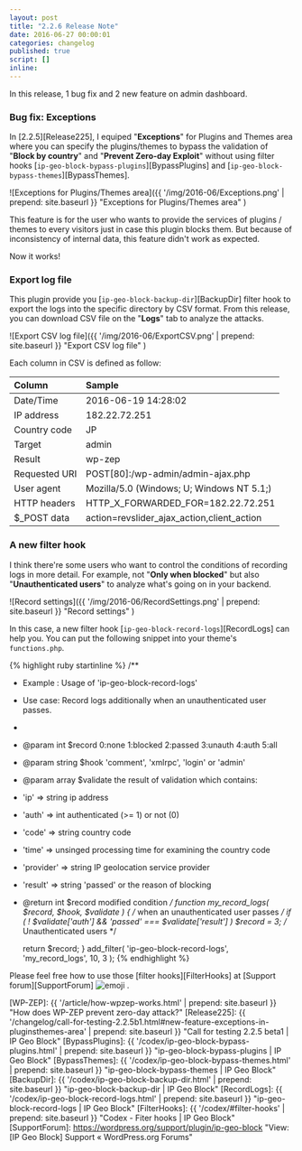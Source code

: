 ```yaml
---
layout: post
title: "2.2.6 Release Note"
date: 2016-06-27 00:00:01
categories: changelog
published: true
script: []
inline:
---
```


In this release, 1 bug fix and 2 new feature on admin dashboard.

<!--more-->

### Bug fix: Exceptions ###

In [2.2.5][Release225], I equiped "**Exceptions**" for Plugins and Themes area 
where you can specify the plugins/themes to bypass the validation of "**Block 
by country**" and "**Prevent Zero-day Exploit**" without using filter hooks 
[`ip-geo-block-bypass-plugins`][BypassPlugins] and 
[`ip-geo-block-bypass-themes`][BypassThemes].

![Exceptions for Plugins/Themes area]({{ '/img/2016-06/Exceptions.png' | prepend: site.baseurl }}
 "Exceptions for Plugins/Themes area"
)

This feature is for the user who wants to provide the services of plugins / 
themes to every visitors just in case this plugin blocks them. But because of 
inconsistency of internal data, this feature didn't work as expected.

Now it works!

### Export log file ###

This plugin provide you [`ip-geo-block-backup-dir`][BackupDir] filter hook to 
export the logs into the specific directory by CSV format. From this release, 
you can download CSV file on the "**Logs**" tab to analyze the attacks.

![Export CSV log file]({{ '/img/2016-06/ExportCSV.png' | prepend: site.baseurl }}
 "Export CSV log file"
)

Each column in CSV is defined as follow:

| Column        | Sample                                     |
|:--------------|:-------------------------------------------|
| Date/Time     | 2016-06-19 14:28:02                        |
| IP address    | 182.22.72.251                              |
| Country code  | JP                                         |
| Target        | admin                                      |
| Result        | wp-zep                                     |
| Requested URI | POST[80]:/wp-admin/admin-ajax.php          |
| User agent    | Mozilla/5.0 (Windows; U; Windows NT 5.1;)  |
| HTTP headers  | HTTP_X_FORWARDED_FOR=182.22.72.251         |
| $_POST data   | action=revslider_ajax_action,client_action |

### A new filter hook ###

I think there're some users who want to control the conditions of recording 
logs in more detail. For example, not "**Only when blocked**" but also 
"**Unauthenticated users**" to analyze what's going on in your backend.

![Record settings]({{ '/img/2016-06/RecordSettings.png' | prepend: site.baseurl }}
 "Record settings"
)

In this case, a new filter hook [`ip-geo-block-record-logs`][RecordLogs] can 
help you. You can put the following snippet into your theme's `functions.php`.

{% highlight ruby startinline %}
/**
 * Example : Usage of 'ip-geo-block-record-logs'
 * Use case: Record logs additionally when an unauthenticated user passes.
 *
 * @param  int    $record   0:none 1:blocked 2:passed 3:unauth 4:auth 5:all
 * @param  string $hook     'comment', 'xmlrpc', 'login' or 'admin'
 * @param  array  $validate the result of validation which contains:
 *  'ip'       => string    ip address
 *  'auth'     => int       authenticated (>= 1) or not (0)
 *  'code'     => string    country code
 *  'time'     => unsinged  processing time for examining the country code
 *  'provider' => string    IP geolocation service provider
 *  'result'   => string    'passed' or the reason of blocking
 * @return int    $record   modified condition
 */
function my_record_logs( $record, $hook, $validate ) {
    /* when an unauthenticated user passes */
    if ( ! $validate['auth'] && 'passed' === $validate['result'] )
        $record = 3; /* Unauthenticated users */

    return $record;
}
add_filter( 'ip-geo-block-record-logs', 'my_record_logs', 10, 3 );
{% endhighlight %}

Please feel free how to use those [filter hooks][FilterHooks] at 
[Support forum][SupportForum] <span class="emoji">
![emoji](https://assets-cdn.github.com/images/icons/emoji/unicode/1f425.png)
</span>.

[IP-Geo-Block]:  https://wordpress.org/plugins/ip-geo-block/ "IP Geo Block &mdash; WordPress Plugins"
[WP-ZEP]:        {{ '/article/how-wpzep-works.html' | prepend: site.baseurl }} "How does WP-ZEP prevent zero-day attack?"
[Release225]:    {{ '/changelog/call-for-testing-2.2.5b1.html#new-feature-exceptions-in-pluginsthemes-area' | prepend: site.baseurl }} "Call for testing 2.2.5 beta1 | IP Geo Block"
[BypassPlugins]: {{ '/codex/ip-geo-block-bypass-plugins.html' | prepend: site.baseurl }} "ip-geo-block-bypass-plugins | IP Geo Block"
[BypassThemes]:  {{ '/codex/ip-geo-block-bypass-themes.html'  | prepend: site.baseurl }} "ip-geo-block-bypass-themes | IP Geo Block"
[BackupDir]:     {{ '/codex/ip-geo-block-backup-dir.html'     | prepend: site.baseurl }} "ip-geo-block-backup-dir | IP Geo Block"
[RecordLogs]:    {{ '/codex/ip-geo-block-record-logs.html'    | prepend: site.baseurl }} "ip-geo-block-record-logs | IP Geo Block"
[FilterHooks]:   {{ '/codex/#filter-hooks'                    | prepend: site.baseurl }} "Codex - Fiter hooks | IP Geo Block"
[SupportForum]:  https://wordpress.org/support/plugin/ip-geo-block "View: [IP Geo Block] Support &laquo;  WordPress.org Forums"
